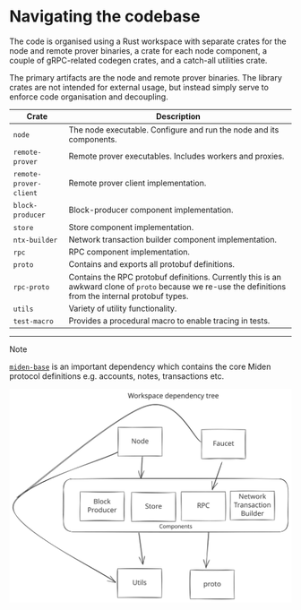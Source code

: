 # Navigating the codebase

The code is organised using a Rust workspace with separate crates for the node and remote prover binaries, a crate for each node
component, a couple of gRPC-related codegen crates, and a catch-all utilities crate.

The primary artifacts are the node and remote prover binaries. The library crates are not intended for external usage, but
instead simply serve to enforce code organisation and decoupling.

| Crate                     | Description                                                                                                                                              |
| ------------------------- | -------------------------------------------------------------------------------------------------------------------------------------------------------- |
| `node`                    | The node executable. Configure and run the node and its components.                                                                                      |
| `remote-prover`           | Remote prover executables. Includes workers and proxies.                                                                                                 |
| `remote-prover-client`    | Remote prover client implementation.                                                                                                                     |
| `block-producer`          | Block-producer component implementation.                                                                                                                 |
| `store`                   | Store component implementation.                                                                                                                          |
| `ntx-builder`             | Network transaction builder component implementation.                                                                                                    |
| `rpc`                     | RPC component implementation.                                                                                                                            |
| `proto`                   | Contains and exports all protobuf definitions.                                                                                                           |
| `rpc-proto`               | Contains the RPC protobuf definitions. Currently this is an awkward clone of `proto` because we re-use the definitions from the internal protobuf types. |
| `utils`                   | Variety of utility functionality.                                                                                                                        |
| `test-macro`              | Provides a procedural macro to enable tracing in tests.                                                                                                  |


-------

> [!NOTE]
> [`miden-base`](https://github.com/0xMiden/miden-base) is an important dependency which
> contains the core Miden protocol definitions e.g. accounts, notes, transactions etc.

[![workspace dependency tree](../resources/workspace_tree.svg)](../resources/workspace_tree.svg)
